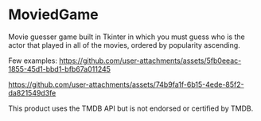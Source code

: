 # MoviedGame

Movie guesser game built in Tkinter in which you must guess who is the actor that played in all of the movies, ordered by popularity ascending.


Few examples:
https://github.com/user-attachments/assets/5fb0eeac-1855-45d1-bbd1-bfb67a011245

https://github.com/user-attachments/assets/74b9fa1f-6b15-4ede-85f2-da821549d3fe



This product uses the TMDB API but is not endorsed or certified by TMDB.
